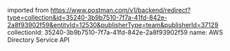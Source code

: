 imported from https://www.postman.com/v1/backend/redirect?type=collection&id=35240-3b9b7510-7f7a-41fd-842e-2a8f93902f59&entityId=12530&publisherType=team&publisherId=37129
collectionId: 35240-3b9b7510-7f7a-41fd-842e-2a8f93902f59
name: AWS Directory Service API